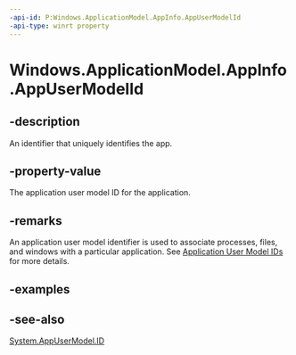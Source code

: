```yaml
---
-api-id: P:Windows.ApplicationModel.AppInfo.AppUserModelId
-api-type: winrt property
---
```


<!-- Property syntax
public string AppUserModelId { get; }
-->

# Windows.ApplicationModel.AppInfo.AppUserModelId

## -description
An identifier that uniquely identifies the app.

## -property-value
The application user model ID for the application.

## -remarks
An application user model identifier is used to associate processes, files, and windows with a particular application. See [Application User Model IDs](http://msdn.microsoft.com/library/ebce2d99-6f20-4545-9f12-d79cd8d0828f) for more details.

## -examples

## -see-also
[System.AppUserModel.ID](https://msdn.microsoft.com/en-us/library/windows/desktop/dd391569(v=vs.85).aspx)